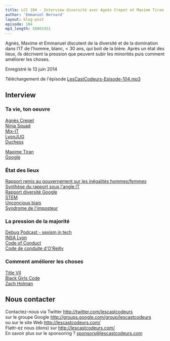 ```yaml
---
title: LCC 104 - Interview diversité avec Agnès Crepet et Maxime Tiran
author: 'Emmanuel Bernard'
layout: blog-post
episode: 104
mp3_length: 50001921
---
```

Agnès, Maxime et Emmanuel discutent de la diversité et de la domination dans l'IT de l'homme, blanc, < 30 ans, qui boit de la bière.
Après un état des lieux, ils décrivent la pression que peuvent subir les minorités puis comment améliorer les choses.

Enregistré le 13 juin 2014

Téléchargement de l'épisode [LesCastCodeurs-Episode-104.mp3](http://traffic.libsyn.com/lescastcodeurs/LesCastCodeurs-Episode-104.mp3)  

## Interview

### Ta vie, ton oeuvre

[Agnès Crepet](https://twitter.com/agnes_crepet)  
[Ninja Squad](http://ninja-squad.com)  
[Mix-IT](http://www.mix-it.fr)  
[LyonJUG](http://www.lyonjug.org)  
[Duchess](http://www.duchess-france.org)  

[Maxime Tiran](https://twitter.com/maximetiran)  
[Google](http://www.google.com/intl/en/about/)  

### État des lieux

[Rapport remis au gouvernement sur les inégalités hommes/femmes](http://www.strategie.gouv.fr/blog/wp-content/uploads/2014/01/CGSP_Stereotypes_filles_garcons_web.pdf)  
[Synthèse du rapport sous l'angle IT](http://pro.01net.com/editorial/612116/tous-les-metiers-qualifies-se-sont-feminises-sauf-dans-l-informatique/)  
[Rapport diversité Google](http://googleblog.blogspot.com/2014/05/getting-to-work-on-diversity-at-google.html)  
[STEM](https://www.ed.gov/stem)  
[Unconcious biais](http://www.likeforex.com/glossary/w/unconscious-bias-3521)  
[Syndrome de l'imposteur](https://fr.wikipedia.org/wiki/Syndrome_de_l%27imposteur)  

### La pression de la majorité

[Debug Podcast - sexism in tech](http://www.imore.com/debug-34-sexism-tech)  
[INSA Lyon](http://www.insa-lyon.fr)  
[Code of Conduct](https://en.wikipedia.org/wiki/Code_of_conduct)  
[Code de conduite d'O'Reilly](http://www.oreilly.com/conferences/code-of-conduct.html)  

### Comment améliorer les choses

[Title VII](http://www.eeoc.gov/laws/statutes/titlevii.cfm)  
[Black Girls Code](https://en.wikipedia.org/wiki/Black_Girls_Code)  
[Zach Holman](http://zachholman.com)  

## Nous contacter

Contactez-nous via Twitter <http://twitter.com/lescastcodeurs>  
sur le groupe Google <http://groups.google.com/group/lescastcodeurs>  
ou sur le site Web <http://lescastcodeurs.com/>  
Flattr-ez nous (dons) sur <http://lescastcodeurs.com/>  
En savoir plus sur le sponsoring ? [sponsors@lescastcodeurs.com](mailto:sponsors@lescastcodeurs.com)
